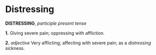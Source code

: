 # Distressing

**DISTRESSING**, _participle present tense_

**1.** Giving severe pain; oppressing with affliction.

**2.** _adjective_ Very afflicting; affecting with severe pain; as a _distressing_ sickness.